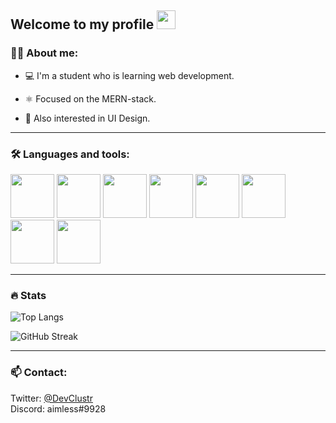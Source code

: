 ## Welcome to my profile <img src="https://media.giphy.com/media/hvRJCLFzcasrR4ia7z/giphy.gif" width="30px">

### :man_technologist: About me:
- :computer: I'm a student who is learning web development.
- ⚛️ Focused on the MERN-stack.

- :art: Also interested in UI Design.
- --
### 🛠 Languages and tools:
<p>


<img width="70" src="https://cdn.jsdelivr.net/gh/devicons/devicon/icons/express/express-original-wordmark.svg" />
<img width="70" src="https://cdn.jsdelivr.net/gh/devicons/devicon/icons/heroku/heroku-original.svg" />
<img width="70" src="https://cdn.jsdelivr.net/gh/devicons/devicon/icons/javascript/javascript-original.svg" />
<img width="70" src="https://cdn.jsdelivr.net/gh/devicons/devicon/icons/mongodb/mongodb-plain.svg" />
<img width="70" src="https://cdn.jsdelivr.net/gh/devicons/devicon/icons/nodejs/nodejs-original.svg" />
<img width="70" src="https://cdn.jsdelivr.net/gh/devicons/devicon/icons/react/react-original.svg" />
<img width="70" src="https://cdn.jsdelivr.net/gh/devicons/devicon/icons/redux/redux-original.svg" />
<img width="70" src="https://cdn.jsdelivr.net/gh/devicons/devicon/icons/typescript/typescript-original.svg" />

</p>


---
### :fire: Stats

![Top Langs](https://github-readme-stats.vercel.app/api/top-langs/?username=nullteist&layout=compact&theme=vision-friendly-dark)



![GitHub Streak](http://github-readme-streak-stats.herokuapp.com?user=nullteist&theme=dark&background=000000)




---
### 📫 Contact:

<p>
Twitter: <a href="https://twitter.com/DevClustr">@DevClustr</a><br>
<span>Discord: aimless#9928</span>
</p>

